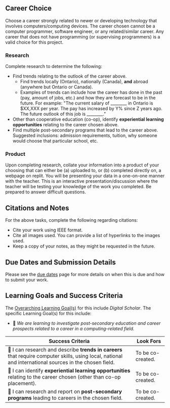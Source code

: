 ## Career Choice

Choose a career strongly related to newer or developing technology that involves computers/computing devices. The career chosen cannot be a computer programmer, software engineer, or any related/similar career. Any career that does not have programming (or supervising programmers) is a valid choice for this project.

### Research

Complete research to determine the following:
* Find trends relating to the outlook of the career above.  
  * Find trends locally (Ontario), nationally (Canada), **and** abroad (anywhere but Ontario or Canada). 
  * Examples of trends can include how the career has done in the past (pay, amount of jobs, etc.) and how they are forecast to be in the future. For example: "The current salary of \_\_\_\_\_\_\_\_ in Ontario is $XX,XXX per year. The pay has increased by Y% since Z years ago. The future outlook of this job is \_\_\_\_\_\_\_\_."
* Other than cooperative education (co-op), identify **experiential learning opportunities** relating to the career chosen above.
* Find multiple post-secondary programs that lead to the career above. Suggested inclusions: admission requirements, tuition, why someone would choose that particular school, etc.

### Product

Upon completing research, collate your information into a product of your choosing that can either be (a) uploaded to, or (b) completed directly on, a webpage on replit. You will be presenting your data in a one-on-one manner with the teacher. This is an interactive presentation/discussion where the teacher will be testing your knowledge of the work you completed. Be prepared to answer difficult questions.

## Citations and Notes
For the above tasks, complete the following regarding citations:  
* Cite your work using IEEE format.
* Cite all images used. You can provide a list of hyperlinks to the images used.
* Keep a copy of your notes, as they might be requested in the future.

## Due Dates and Submission Details

Please see the [due dates](./Due-Dates-and-Submission-Details) page for more details on when this is due and how to submit your work.

## Learning Goals and Success Criteria

The [Overarching Learning Goal(s)](./images/ICS3U.jpg) for this include _Digital Scholar_.
The specific Learning Goal(s) for this include:
* &#x1F4D7; _We are learning to investigate post-secondary education and career prospects related to a career in a computing-related field._ 

| Success Criteria  | Look Fors |
| ----------------- | --------- |
| &#x1F4D7; I can research and describe **trends in careers** that require computer skills, using local, national and international sources in the chosen field. | To be co-created. |
| &#x1F4D7; I can identify **experiential learning opportunities** relating to the career chosen (other than co-op placement). | To be co-created. |
| &#x1F4D7; I can research and report on **post-secondary programs** leading to careers in the chosen field. | To be co-created. |